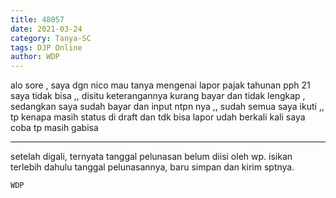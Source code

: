 ```yaml
---
title: 48057
date: 2021-03-24
category: Tanya-SC
tags: DJP Online
author: WDP
---
```


alo sore , saya dgn nico mau tanya mengenai lapor pajak tahunan pph 21 saya tidak bisa ,, disitu keterangannya kurang bayar dan tidak lengkap , sedangkan saya sudah bayar dan input ntpn nya ,, sudah semua saya ikuti ,, tp kenapa masih status di draft dan tdk bisa lapor udah berkali kali saya coba tp masih gabisa

---

setelah digali, ternyata tanggal pelunasan belum diisi oleh wp. isikan terlebih dahulu tanggal pelunasannya, baru simpan dan kirim sptnya.

`WDP`
